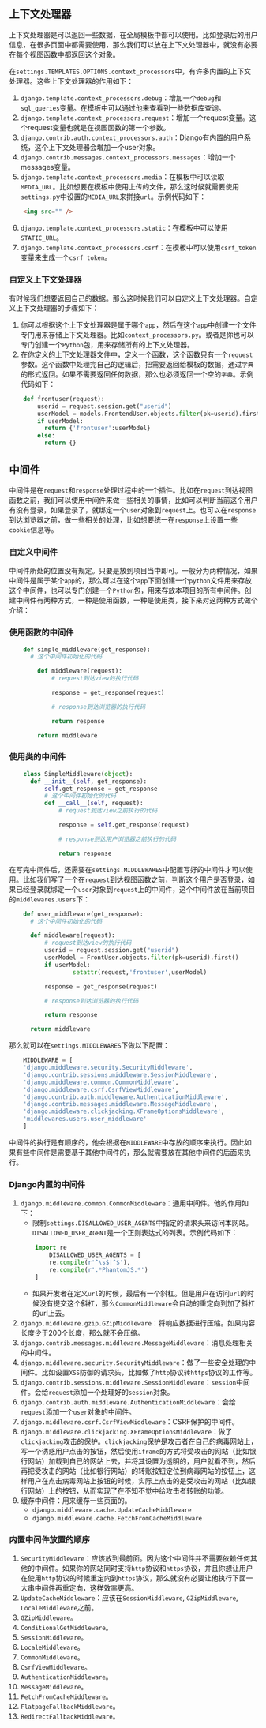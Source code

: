 ## 上下文处理器

上下文处理器是可以返回一些数据，在全局模板中都可以使用。比如登录后的用户信息，在很多页面中都需要使用，那么我们可以放在上下文处理器中，就没有必要在每个视图函数中都返回这个对象。

在`settings.TEMPLATES.OPTIONS.context_processors`中，有许多内置的上下文处理器。这些上下文处理器的作用如下：
1. `django.template.context_processors.debug`：增加一个`debug`和`sql_queries`变量。在模板中可以通过他来查看到一些数据库查询。
2. `django.template.context_processors.request`：增加一个request变量。这个request变量也就是在视图函数的第一个参数。
3. `django.contrib.auth.context_processors.auth`：Django有内置的用户系统，这个上下文处理器会增加一个user对象。
4. `django.contrib.messages.context_processors.messages`：增加一个messages变量。
5. `django.template.context_processors.media`：在模板中可以读取`MEDIA_URL`。比如想要在模板中使用上传的文件，那么这时候就需要使用`settings.p`y中设置的`MEDIA_URL`来拼接`url`。示例代码如下：
```html
    <img src="" />
```
6. `django.template.context_processors.static`：在模板中可以使用`STATIC_URL`。
7. `django.template.context_processors.csrf`：在模板中可以使用`csrf_token`变量来生成一个`csrf token`。

### 自定义上下文处理器

有时候我们想要返回自己的数据。那么这时候我们可以自定义上下文处理器。自定义上下文处理器的步骤如下：
1. 你可以根据这个上下文处理器是属于哪个`app`，然后在这个`app`中创建一个文件专门用来存储上下文处理器。比如`context_processors.py`。或者是你也可以专门创建一个`Python`包，用来存储所有的上下文处理器。
2. 在你定义的上下文处理器文件中，定义一个函数，这个函数只有一个`request`参数。这个函数中处理完自己的逻辑后，把需要返回给模板的数据，通过`字典`的形式返回。如果不需要返回任何数据，那么也必须返回一个空的`字典`。示例代码如下：
```python
    def frontuser(request):
        userid = request.session.get("userid")
        userModel = models.FrontendUser.objects.filter(pk=userid).first()
        if userModel:
          return {'frontuser':userModel}
        else:
          return {}
```

## 中间件

中间件是在`request`和`response`处理过程中的一个插件。比如在`request`到达视图函数之前，我们可以使用中间件来做一些相关的事情，比如可以判断当前这个用户有没有登录，如果登录了，就绑定一个`user`对象到`request`上。也可以在`response`到达浏览器之前，做一些相关的处理，比如想要统一在`response`上设置一些`cookie`信息等。

### 自定义中间件

中间件所处的位置没有规定。只要是放到项目当中即可。一般分为两种情况，如果中间件是属于某个`app`的，那么可以在这个`app`下面创建一个`python`文件用来存放这个中间件，也可以专门创建一个`Python`包，用来存放本项目的所有中间件。创建中间件有两种方式，一种是使用函数，一种是使用类，接下来对这两种方式做个介绍：

### 使用函数的中间件

```python
    def simple_middleware(get_response):
      # 这个中间件初始化的代码

        def middleware(request):
            # request到达view的执行代码

            response = get_response(request)

            # response到达浏览器的执行代码

            return response

        return middleware
```

### 使用类的中间件

```python
    class SimpleMiddleware(object):
      def __init__(self, get_response):
          self.get_response = get_response
          # 这个中间件初始化的代码
          def __call__(self, request):
              # request到达view之前执行的代码

              response = self.get_response(request)

              # response到达用户浏览器之前执行的代码

              return response
```

在写完中间件后，还需要在`settings.MIDDLEWARES`中配置写好的中间件才可以使用。比如我们写了一个在`request`到达视图函数之前，判断这个用户是否登录，如果已经登录就绑定一个`user`对象到`request`上的中间件，这个中间件放在当前项目的`middlewares.users`下：
```python
    def user_middleware(get_response):
      # 这个中间件初始化的代码

      def middleware(request):
          # request到达view的执行代码
          userid = request.session.get("userid")
          userModel = FrontUser.objects.filter(pk=userid).first()
          if userModel:
                  setattr(request,'frontuser',userModel)

          response = get_response(request)

          # response到达浏览器的执行代码

          return response

      return middleware
```
那么就可以在`settings.MIDDLEWARES`下做以下配置：
```python
    MIDDLEWARE = [
    'django.middleware.security.SecurityMiddleware',
    'django.contrib.sessions.middleware.SessionMiddleware',
    'django.middleware.common.CommonMiddleware',
    'django.middleware.csrf.CsrfViewMiddleware',
    'django.contrib.auth.middleware.AuthenticationMiddleware',
    'django.contrib.messages.middleware.MessageMiddleware',
    'django.middleware.clickjacking.XFrameOptionsMiddleware',
    'middlewares.users.user_middleware'
    ]
```
中间件的执行是有顺序的，他会根据在`MIDDLEWARE`中存放的顺序来执行。因此如果有些中间件是需要基于其他中间件的，那么就需要放在其他中间件的后面来执行。

### Django内置的中间件

1. `django.middleware.common.CommonMiddleware`：通用中间件。他的作用如下：
    + 限制`settings.DISALLOWED_USER_AGENTS`中指定的请求头来访问本网站。`DISALLOWED_USER_AGENT`是一个正则表达式的列表。示例代码如下：
    ```python
        import re
            DISALLOWED_USER_AGENTS = [
            re.compile(r'^\s$|^$'),
            re.compile(r'.*PhantomJS.*')
        ]
    ```
    + 如果开发者在定义`url`的时候，最后有一个斜杠。但是用户在访问`url`的时候没有提交这个斜杠，那么`CommonMiddleware`会自动的重定向到加了斜杠的url上去。
2. `django.middleware.gzip.GZipMiddleware`：将响应数据进行压缩。如果内容长度少于200个长度，那么就不会压缩。
3. `django.contrib.messages.middleware.MessageMiddleware`：消息处理相关的中间件。
4. `django.middleware.security.SecurityMiddleware`：做了一些安全处理的中间件。比如设置`XSS`防御的请求头，比如做了`http`协议转`https`协议的工作等。
5. `django.contrib.sessions.middleware.SessionMiddleware`：`session`中间件。会给`request`添加一个处理好的`session`对象。
6. `django.contrib.auth.middleware.AuthenticationMiddleware`：会给`request`添加一个`user`对象的中间件。
7. `django.middleware.csrf.CsrfViewMiddleware`：CSRF保护的中间件。
8. `django.middleware.clickjacking.XFrameOptionsMiddleware`：做了`clickjacking`攻击的保护。`clickjacking`保护是攻击者在自己的病毒网站上，写一个诱惑用户点击的按钮，然后使用`iframe`的方式将受攻击的网站（比如银行网站）加载到自己的网站上去，并将其设置为透明的，用户就看不到，然后再把受攻击的网站（比如银行网站）的转账按钮定位到病毒网站的按钮上，这样用户在点击病毒网站上按钮的时候，实际上点击的是受攻击的网站（比如银行网站）上的按钮，从而实现了在不知不觉中给攻击者转账的功能。
9. 缓存中间件：用来缓存一些页面的。
    + `django.middleware.cache.UpdateCacheMiddleware`
    + `django.middleware.cache.FetchFromCacheMiddleware`

### 内置中间件放置的顺序

1. `SecurityMiddleware`：应该放到最前面。因为这个中间件并不需要依赖任何其他的中间件。如果你的网站同时支持`http`协议和`https`协议，并且你想让用户在使用`http`协议的时候重定向到`https`协议，那么就没有必要让他执行下面一大串中间件再重定向，这样效率更高。
2. `UpdateCacheMiddleware`：应该在`SessionMiddleware`, `GZipMiddleware`, `LocaleMiddleware`之前。
3. `GZipMiddleware`。
4. `ConditionalGetMiddleware`。
5. `SessionMiddleware`。
6. `LocaleMiddleware`。
7. `CommonMiddleware`。
8. `CsrfViewMiddleware`。
9. `AuthenticationMiddleware`。
10. `MessageMiddleware`。
11. `FetchFromCacheMiddleware`。
12. `FlatpageFallbackMiddleware`。
13. `RedirectFallbackMiddleware`。